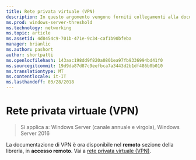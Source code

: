 ```yaml
---
title: Rete privata virtuale (VPN)
description: In questo argomento vengono forniti collegamenti alla documentazione di VPN per Windows Server 2016.
ms.prod: windows-server-threshold
ms.technology: networking
ms.topic: article
ms.assetid: 4d8454c9-701b-471e-9c34-caf1b90bfeba
manager: brianlic
ms.author: pashort
author: shortpatti
ms.openlocfilehash: 143aac198dd9f820a0801ea97fb9336994bd41f0
ms.sourcegitcommit: 19d9da87d87c9eefbca7a3443d2b1df486b0b010
ms.translationtype: MT
ms.contentlocale: it-IT
ms.lasthandoff: 03/28/2018
---
```

# <a name="virtual-private-networking-vpn"></a>Rete privata virtuale (VPN)

>Si applica a: Windows Server (canale annuale e virgola), Windows Server 2016

La documentazione di VPN è ora disponibile nel **remoto** sezione della libreria, in **accesso remoto**. Vai a [rete privata virtuale (VPN)](https://docs.microsoft.com/windows-server/remote/remote-access/vpn/vpn-top).


